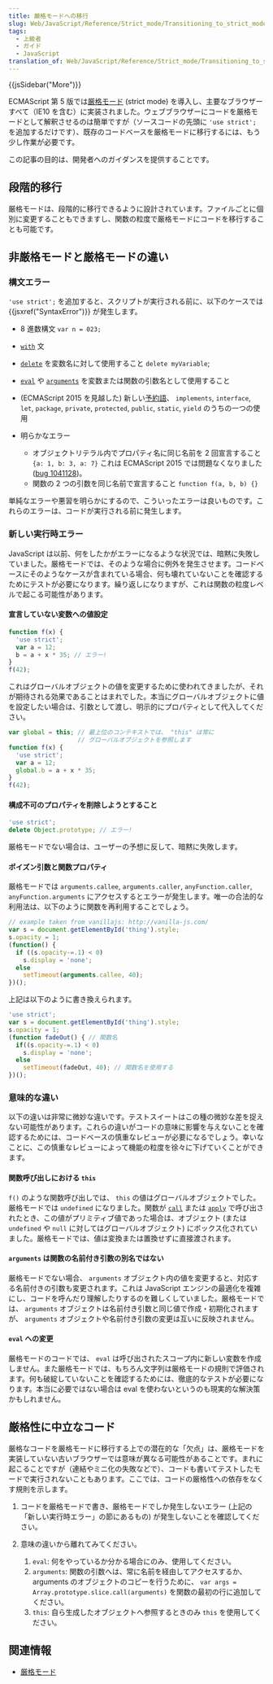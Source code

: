 ```yaml
---
title: 厳格モードへの移行
slug: Web/JavaScript/Reference/Strict_mode/Transitioning_to_strict_mode
tags:
  - 上級者
  - ガイド
  - JavaScript
translation_of: Web/JavaScript/Reference/Strict_mode/Transitioning_to_strict_mode
---
```

{{jsSidebar("More")}}

ECMAScript 第 5 版では[厳格モード](/ja/docs/Web/JavaScript/Reference/Strict_mode) (strict mode) を導入し、主要なブラウザーすべて（IE10 を含む）に実装されました。ウェブブラウザーにコードを厳格モードとして解釈させるのは簡単ですが（ソースコードの先頭に `'use strict';` を追加するだけです）、既存のコードベースを厳格モードに移行するには、もう少し作業が必要です。

この記事の目的は、開発者へのガイダンスを提供することです。

## 段階的移行

厳格モードは、段階的に移行できるように設計されています。ファイルごとに個別に変更することもできますし、関数の粒度で厳格モードにコードを移行することも可能です。

## 非厳格モードと厳格モードの違い

### 構文エラー

`'use strict';` を追加すると、スクリプトが実行される前に、以下のケースでは{{jsxref("SyntaxError")}} が発生します。

- 8 進数構文 `var n = 023;`
- [`with`](/ja/docs/Web/JavaScript/Reference/Statements/with) 文
- [`delete`](/ja/docs/Web/JavaScript/Reference/Operators/delete) を変数名に対して使用すること `delete myVariable`;
- [`eval`](/ja/docs/Web/JavaScript/Reference/Global_Objects/eval) や [`arguments`](/ja/docs/Web/JavaScript/Reference/Functions/arguments) を変数または関数の引数名として使用すること
- (ECMAScript 2015 を見越した) 新しい[予約語](/ja/docs/Web/JavaScript/Reference/Lexical_grammar#keywords)、 `implements`, `interface`, `let`, `package`, `private`, `protected`, `public`, `static`, `yield` のうちの一つの使用
- 明らかなエラー

    - オブジェクトリテラル内でプロパティ名に同じ名前を 2 回宣言すること `{a: 1, b: 3, a: 7}` これは ECMAScript 2015 では問題なくなりました ([bug 1041128](https://bugzilla.mozilla.org/show_bug.cgi?id=1041128))。
  - 関数の 2 つの引数を同じ名前で宣言すること `function f(a, b, b) {}`

単純なエラーや悪習を明らかにするので、こういったエラーは良いものです。これらのエラーは、コードが実行される前に発生します。

### 新しい実行時エラー

JavaScript は以前、何をしたかがエラーになるような状況では、暗黙に失敗していました。厳格モードでは、そのような場合に例外を発生させます。コードベースにそのようなケースが含まれている場合、何も壊れていないことを確認するためにテストが必要になります。繰り返しになりますが、これは関数の粒度レベルで起こる可能性があります。

#### 宣言していない変数への値設定

```js
function f(x) {
  'use strict';
  var a = 12;
  b = a + x * 35; // エラー!
}
f(42);
```

これはグローバルオブジェクトの値を変更するために使われてきましたが、それが期待される効果であることはまれでした。本当にグローバルオブジェクトに値を設定したい場合は、引数として渡し、明示的にプロパティとして代入してください。

```js
var global = this; // 最上位のコンテキストでは、 "this" は常に
                   // グローバルオブジェクトを参照します
function f(x) {
  'use strict';
  var a = 12;
  global.b = a + x * 35;
}
f(42);
```

#### 構成不可のプロパティを削除しようとすること

```js
'use strict';
delete Object.prototype; // エラー!
```

厳格モードでない場合は、ユーザーの予想に反して、暗黙に失敗します。

#### ポイズン引数と関数プロパティ

厳格モードでは `arguments.callee`, `arguments.caller`, `anyFunction.caller`, `anyFunction.arguments` にアクセスするとエラーが発生します。唯一の合法的な利用法は、以下のように関数を再利用することでしょう。

```js
// example taken from vanillajs: http://vanilla-js.com/
var s = document.getElementById('thing').style;
s.opacity = 1;
(function() {
  if ((s.opacity-=.1) < 0)
    s.display = 'none';
  else
    setTimeout(arguments.callee, 40);
})();
```

上記は以下のように書き換えられます。

```js
'use strict';
var s = document.getElementById('thing').style;
s.opacity = 1;
(function fadeOut() { // 関数名
  if((s.opacity-=.1) < 0)
    s.display = 'none';
  else
    setTimeout(fadeOut, 40); // 関数名を使用する
})();
```

### 意味的な違い

以下の違いは非常に微妙な違いです。テストスイートはこの種の微妙な差を捉えない可能性があります。これらの違いがコードの意味に影響を与えないことを確認するためには、コードベースの慎重なレビューが必要になるでしょう。幸いなことに、この慎重なレビューによって機能の粒度を徐々に下げていくことができます。

#### 関数呼び出しにおける `this`

`f()` のような関数呼び出しでは、 `this` の値はグローバルオブジェクトでした。厳格モードでは `undefined` になりました。関数が [`call`](/en-US/docs/Web/JavaScript/Reference/Global_Objects/Function/call) または [`apply`](/en-US/docs/Web/JavaScript/Reference/Global_Objects/Function/apply) で呼び出されたとき、この値がプリミティブ値であった場合は、オブジェクト (または `undefined` や `null` に対してはグローバルオブジェクト) にボックス化されていました。厳格モードでは、値は変換または置換せずに直接渡されます。

#### `arguments` は関数の名前付き引数の別名ではない

厳格モードでない場合、 `arguments` オブジェクト内の値を変更すると、対応する名前付きの引数も変更されます。これは JavaScript エンジンの最適化を複雑にし、コードを呼んだり理解したりするのを難しくしていました。厳格モードでは、 `arguments` オブジェクトは名前付き引数と同じ値で作成・初期化されますが、 `arguments` オブジェクトや名前付き引数の変更は互いに反映されません。

#### `eval` への変更

厳格モードのコードでは、 `eval` は呼び出されたスコープ内に新しい変数を作成しません。また厳格モードでは、もちろん文字列は厳格モードの規則で評価されます。何も破綻していないことを確認するためには、徹底的なテストが必要になります。本当に必要ではない場合は eval を使わないというのも現実的な解決策かもしれません。

## 厳格性に中立なコード

厳格なコードを厳格モードに移行する上での潜在的な「欠点」は、厳格モードを実装していない古いブラウザーでは意味が異なる可能性があることです。まれに起こることですが（連結やミニ化の失敗などで）、コードも書いてテストしたモードで実行されないこともあります。ここでは、コードの厳格性への依存をなくす規則を示します。

1.  コードを厳格モードで書き、厳格モードでしか発生しないエラー (上記の「新しい実行時エラー」の節にあるもの) が発生しないことを確認してください。
2.  意味の違いから離れてみてください。

    1.  `eval`: 何をやっているか分かる場合にのみ、使用してください。
    2.  `arguments`: 関数の引数へは、常に名前を経由してアクセスするか、 arguments のオブジェクトのコピーを行うために、
        `var args = Array.prototype.slice.call(arguments)`
        を関数の最初の行に追加してください。
    3.  `this`: 自ら生成したオブジェクトへ参照するときのみ `this` を使用してください。

## 関連情報

- [厳格モード](/ja/docs/Web/JavaScript/Reference/Strict_mode)
